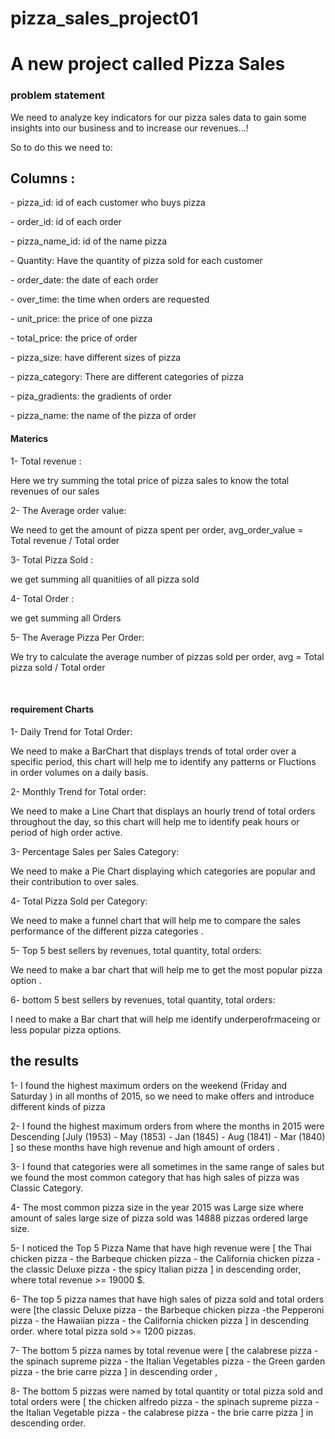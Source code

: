 # pizza_sales_project01
<h1>A new project called Pizza Sales </h1>
<h3>problem statement</h3>
<p> We need to analyze key indicators for our pizza sales data to gain some insights into our business and to increase our revenues...!</p>
<p>So to do this we need to:</p>
<h2> Columns : </h2>
<p>- pizza_id: id of each customer who buys pizza  </p>
<p>- order_id: id of each order </p>
<p>- pizza_name_id: id of the name pizza </p>
<p>- Quantity: Have the quantity of pizza sold for each customer</p>
<p>- order_date: the date of each order </p>
<p>- over_time: the time when orders are requested</p>
<p>- unit_price: the price of one pizza </p>
<p>- total_price:  the price of order</p>
<p>- pizza_size: have different sizes of pizza </p>
<p>- pizza_category: There are different categories of pizza </p>
<p>- piza_gradients: the gradients of order</p>
<p>- pizza_name: the name of the pizza of order</p>
<h4>Materics</h4>
<p>
<p>1- Total revenue : </p>
<p> Here we try summing the total price of pizza sales to know the total revenues of our sales</p>
<p>2- The Average order value: </p>
<p> We need to get the amount of pizza spent per order, avg_order_value = Total revenue  / Total order </p>  
<p>3- Total Pizza Sold : </p>
<p>we get summing all quanitiies of all pizza sold </p>  
<p>4- Total Order : </p>
<p>we get summing all Orders </p>  
<p>5- The Average Pizza Per Order: </p>
<p> We try to calculate the average number of pizzas sold per order, avg = Total pizza sold / Total order </p>  
</p>
<br>
<h4>requirement Charts</h4>
<p>
<p>1- Daily Trend for Total Order: </p>
  <p> We need to make a BarChart that displays trends of total order over a specific period,  this chart will help me to identify any patterns 
  or Fluctions in order volumes on a daily basis.
  </p>
  
<p>2- Monthly Trend for Total order: </p>
  <p> We need to make a Line Chart that displays an hourly trend of total orders throughout the day, so this chart will help me to identify peak hours or period 
    of high order active.
  </p>
<p>3- Percentage Sales per Sales Category: </p>
  <p> We need to make a Pie Chart displaying which categories are popular and their contribution to over sales.</p>
  
<p>4- Total Pizza Sold per Category: </p>
  <p> We need to make a funnel chart that will help me to compare the sales performance of the different pizza categories .</p>
<p>5- Top 5 best sellers by revenues, total quantity, total orders: </p>
  <p> We need to make a bar chart that will help me to get the most popular pizza option .</p>
<p>6- bottom 5 best sellers by revenues, total quantity, total orders: </p>
  <p> I need to make a Bar chart that will help me identify underperofrmaceing or less popular pizza options.</p>
</p>

<h2>the results</h2>
<p>1- I found the highest maximum orders on the weekend (Friday and Saturday ) in all months of 2015, so we need to make offers and introduce different kinds of pizza 
</p>
<p>
  2- I found the highest maximum orders from where the months in 2015 were Descending [July (1953) - May (1853) - Jan (1845) - Aug (1841) - Mar (1840) ] so these months have high revenue and high amount of orders .
</p>
<p>
  3-  I found that categories were all sometimes in the same range of sales but we found the most common category that has high sales of pizza 
  was Classic Category.
</p>
<p>
  4- The most common pizza size in the year 2015 was Large size where amount of sales large size of pizza sold was 14888 pizzas ordered large size. 
</p>
<p>
  5- I noticed the Top 5 Pizza Name that have high revenue were [ the Thai chicken pizza - the Barbeque chicken pizza - the California chicken pizza - the classic Deluxe  pizza - the spicy Italian pizza ]
in descending order, where total revenue >= 19000 $.
</p>
<p>
  6- The top 5 pizza names that have high sales of pizza sold  and total orders were [the classic Deluxe  pizza - the Barbeque chicken pizza -the Pepperoni pizza - the Hawaiian pizza - the California chicken pizza ] in descending order.
  where total pizza sold >= 1200 pizzas.
</p>
<p>
7- The bottom 5 pizza names by total revenue were  [ the calabrese pizza - the spinach supreme pizza - the Italian Vegetables pizza -  the Green garden pizza  - the brie carre pizza ] in descending order ,
  
</p>
<p>
  8-  The bottom 5 pizzas were named by total quantity or total pizza sold and total orders were [ the chicken alfredo pizza - the spinach supreme pizza - the Italian Vegetable pizza - the calabrese pizza -   the brie carre pizza ] in descending order.
</p>
